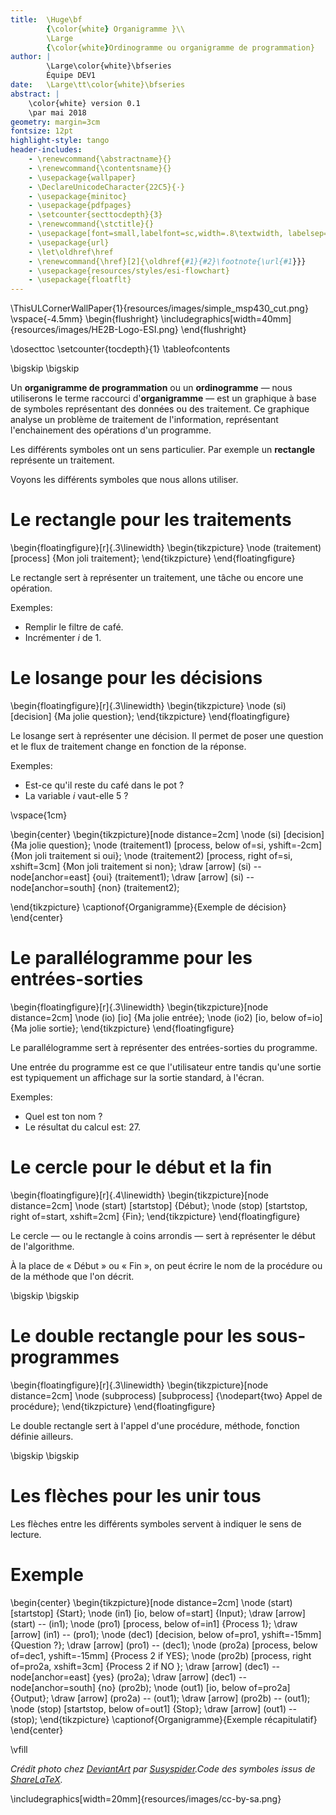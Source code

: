 ```yaml
---
title:  \Huge\bf
		{\color{white} Organigramme }\\
		\Large
		{\color{white}Ordinogramme ou organigramme de programmation}
author: |
		\Large\color{white}\bfseries 
		Équipe DEV1
date: 	\Large\tt\color{white}\bfseries 
abstract: |
	\color{white} version 0.1
	\par mai 2018
geometry: margin=3cm
fontsize: 12pt
highlight-style: tango
header-includes:
	- \renewcommand{\abstractname}{}
	- \renewcommand{\contentsname}{}
	- \usepackage{wallpaper}
	- \DeclareUnicodeCharacter{22C5}{·}
	- \usepackage{minitoc}
	- \usepackage{pdfpages}
	- \setcounter{secttocdepth}{3}
	- \renewcommand{\stctitle}{}
	- \usepackage[font=small,labelfont=sc,width=.8\textwidth, labelsep=endash]{caption}
	- \usepackage{url}
	- \let\oldhref\href
	- \renewcommand{\href}[2]{\oldhref{#1}{#2}\footnote{\url{#1}}} 
	- \usepackage{resources/styles/esi-flowchart}
	- \usepackage{floatflt}
---
```


<!-- ajout d'une image et du logo -->
\ThisULCornerWallPaper{1}{resources/images/simple_msp430_cut.png}
\vspace{-4.5mm}
\begin{flushright}
\includegraphics[width=40mm]{resources/images/HE2B-Logo-ESI.png}
\end{flushright}


\dosecttoc
\setcounter{tocdepth}{1}
\tableofcontents

\bigskip 
\bigskip 


Un **organigramme de programmation** ou un **ordinogramme** — nous utiliserons
le terme raccourci d'**organigramme** — est un graphique à base de symboles
représentant des données ou des traitement. Ce graphique analyse un problème de
traitement de l'information, représentant l'enchainement des opérations d'un
programme. 

Les différents symboles ont un sens particulier. Par exemple un **rectangle**
représente un traitement. 

Voyons les différents symboles que nous allons utiliser.


# Le rectangle pour les traitements

\begin{floatingfigure}[r]{.3\linewidth}
	\begin{tikzpicture}
		\node (traitement) [process] {Mon joli traitement};
	\end{tikzpicture}
\end{floatingfigure}

Le rectangle sert à représenter un traitement, une tâche ou encore une opération. 

Exemples:

- Remplir le filtre de café.
- Incrémenter *i* de 1.


# Le losange pour les décisions

\begin{floatingfigure}[r]{.3\linewidth}
	\begin{tikzpicture}
		\node (si) [decision] {Ma jolie question};
	\end{tikzpicture}
\end{floatingfigure}

Le losange sert à représenter une décision. Il permet de poser une question et 
le flux de traitement change en fonction de la réponse. 

Exemples:

- Est-ce qu'il reste du café dans le pot ?
- La variable *i* vaut-elle 5 ? 

\vspace{1cm}

\begin{center}
\begin{tikzpicture}[node distance=2cm]
		\node (si) [decision] {Ma jolie question};
		\node (traitement1) [process, below of=si, yshift=-2cm] 
			{Mon joli traitement si oui};
		\node (traitement2) [process, right of=si, xshift=3cm] 
			{Mon joli traitement si non};
		\draw [arrow] (si) -- node[anchor=east] {oui} (traitement1);
		\draw [arrow] (si) -- node[anchor=south] {non} (traitement2);

\end{tikzpicture}
\captionof{Organigramme}{Exemple de décision}
\end{center}


# Le parallélogramme pour les entrées-sorties

\begin{floatingfigure}[r]{.3\linewidth}
	\begin{tikzpicture}[node distance=2cm]
		\node (io) [io] {Ma jolie entrée};
		\node (io2) [io, below of=io] {Ma jolie sortie};
	\end{tikzpicture}
\end{floatingfigure}

Le parallélogramme sert à représenter des entrées-sorties du programme. 

Une entrée du programme est ce que l'utilisateur entre tandis qu'une sortie est typiquement un affichage sur la sortie standard, à l'écran. 

Exemples:

- Quel est ton nom ?
- Le résultat du calcul est: 27.


# Le cercle pour le début et la fin

\begin{floatingfigure}[r]{.4\linewidth}
	\begin{tikzpicture}[node distance=2cm]
		\node (start) [startstop] {Début};
		\node (stop) [startstop, right of=start, xshift=2cm] {Fin};
	\end{tikzpicture}
\end{floatingfigure}

Le cercle — ou le rectangle à coins arrondis — sert à représenter le début de
l'algorithme.

À la place de « Début » ou « Fin », on peut écrire le nom de la procédure ou de
la méthode que l'on décrit. 

\bigskip
\bigskip


# Le double rectangle pour les sous-programmes

\begin{floatingfigure}[r]{.3\linewidth}
	\begin{tikzpicture}[node distance=2cm]
		\node (subprocess) [subprocess] {\nodepart{two} Appel de procédure};
	\end{tikzpicture}
\end{floatingfigure}

Le double rectangle sert à l'appel d'une procédure, méthode, fonction définie
ailleurs. 


\bigskip
\bigskip

# Les flèches pour les unir tous

Les flèches entre les différents symboles servent à indiquer le sens de lecture.



# Exemple

\begin{center}
\begin{tikzpicture}[node distance=2cm]
\node (start) [startstop] {Start};
\node (in1) [io, below of=start] {Input};
\draw [arrow] (start) -- (in1);
\node (pro1) [process, below of=in1] {Process 1};
\draw [arrow] (in1) -- (pro1);
\node (dec1) [decision, below of=pro1, yshift=-15mm] {Question ?};
\draw [arrow] (pro1) -- (dec1);
\node (pro2a) [process, below of=dec1, yshift=-15mm] {Process 2 if YES};
\node (pro2b) [process, right of=pro2a, xshift=3cm] {Process 2 if NO };
\draw [arrow] (dec1) -- node[anchor=east] {yes} (pro2a);
\draw [arrow] (dec1) -- node[anchor=south] {no} (pro2b);
\node (out1) [io, below of=pro2a] {Output};
\draw [arrow] (pro2a) -- (out1);
\draw [arrow] (pro2b) -- (out1);
\node (stop) [startstop, below of=out1] {Stop};
\draw [arrow] (out1) -- (stop);
\end{tikzpicture}
\captionof{Organigramme}{Exemple récapitulatif}
\end{center}


\vfill

*Crédit photo chez [DeviantArt][deviantart] par [Susyspider][by].Code des
symboles issus de [ShareLaTeX][lien].*

\includegraphics[width=20mm]{resources/images/cc-by-sa.png}


[deviantart]:http://deviantart.com
[by]:https://www.deviantart.com/art/Simple-MSP430-Game-Subroutine-Flowcharts-302014732
[lien]:https://fr.sharelatex.com/blog/2013/08/29/tikz-series-pt3.html
